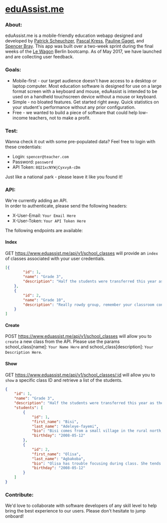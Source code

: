 # [eduAssist.me](https://www.eduassist.me)

### About:
eduAssist.me is a mobile-friendly education webapp designed and developed by [Patrick Scheuchzer](https://github.com/patrick-scheuchzer), [Pascal Kress](https://github.com/wabi69sabi), [Pauline Gaget](https://github.com/lupiane), and [Spencer Bray](https://github.com/letired).  This app was built over a two-week sprint during the final weeks of the [Le Wagon](https://lewagon.com) Berlin bootcamp. As of May 2017, we have launched and are collecting user feedback.

### Goals:
* Mobile-first - our target audience doesn't have access to a desktop or laptop computer.  Most education software is designed for use on a large format screen with a keyboard and mouse, eduAssist is intended to be used on a handheld touchscreen device without a mouse or keyboard.
* Simple - no bloated features. Get started right away. Quick statistics on your student's performance without any prior configuration.
* Free - we wanted to build a piece of software that could help low-income teachers, not to make a profit.

### Test:
Wanna check it out with some pre-populated data? Feel free to login with these credentials:

* Login: `spencer@teacher.com`
* Password: `password`
* API Token: `8Q21xcNYWjCyxvyA-cDm`

Just like a national park - please leave it like you found it!

### API:
We're currently adding an API.  
In order to authenticate, please send the following headers:

* X-User-Email: `Your Email Here`
* X-User-Token: `Your API Token Here`

The following endpoints are available:
#### Index
GET https://www.eduassist.me/api/v1/school_classes will provide an `index` of classes associated with your user credentials.
```json
[{
        "id": 1,
        "name": "Grade 3",
        "description": "Half the students were transferred this year as their old school was closed. Remember they're new in town!\n      Need extra attention in Math."
    },
    {
        "id": 2,
        "name": "Grade 10",
        "description": "Really rowdy group, remember your classroom control techniques.\r\n      They absolutely love stories about famous Nigerians in history!"
    }
]
```
#### Create
POST https://www.eduassist.me/api/v1/school_classes will allow you to `create` a new class from the API. Please use the params school_class[name]: `Your Name Here` and school_class[description]: `Your Description Here`.
#### Show
GET https://www.eduassist.me/api/v1/school_classes/:id will allow you to `show` a specific class ID and retrieve a list of the students.
```json
{
    "id": 1,
    "name": "Grade 3",
    "description": "Half the students were transferred this year as their old school was closed. Remember they're new in town!\n      Need extra attention in Math.",
    "students": [
        {
            "id": 1,
            "first_name": "Bisi",
            "last_name": "Adeleye-fayemi",
            "bio": "Bisi comes from a small village in the rural north, she's really shy but very bright.",
            "birthday": "2008-05-12"
        },
        {
            "id": 2,
            "first_name": "Olisa",
            "last_name": "Agbakoba",
            "bio": "Olisa has trouble focusing during class. She tends to bother other students and can be a distraction. She is very good at math.",
            "birthday": "2008-05-12"
        }
    ]
}
```

### Contribute:
We'd love to collaborate with software developers of any skill level to help bring the best experience to our users.  Please don't hesitate to jump onboard!
